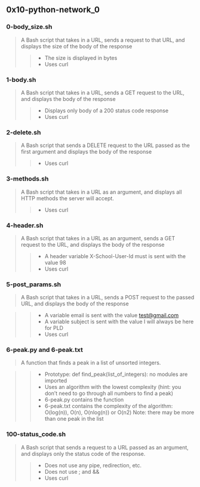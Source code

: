## 0x10-python-network_0
### 0-body_size.sh
> A Bash script that takes in a URL, sends a request to that URL, and displays the size of the body of the response
>> - The size is displayed in bytes
>> - Uses curl
### 1-body.sh
> A Bash script that takes in a URL, sends a GET request to the URL, and displays the body of the response
>> - Displays only body of a 200 status code response
>> - Uses curl
### 2-delete.sh
> A Bash script that sends a DELETE request to the URL passed as the first argument and displays the body of the response
>> - Uses curl
### 3-methods.sh
> A Bash script that takes in a URL as an argument, and displays all HTTP methods the server will accept.
>> - Uses curl
### 4-header.sh
> A Bash script that takes in a URL as an argument, sends a GET request to the URL, and displays the body of the response
>> - A header variable X-School-User-Id must is sent with the value 98
>> - Uses curl
### 5-post_params.sh
> A Bash script that takes in a URL, sends a POST request to the passed URL, and displays the body of the response

>> - A variable email is sent with the value test@gmail.com
>> - A variable subject is sent with the value I will always be here for PLD
>> - Uses curl
### 6-peak.py and 6-peak.txt
> A function that finds a peak in a list of unsorted integers.

>> - Prototype: def find_peak(list_of_integers):
>> no modules are imported
>> - Uses an algorithm with the lowest complexity (hint: you don’t need to go through all numbers to find a peak)
>> - 6-peak.py contains the function
>> - 6-peak.txt contains the complexity of the algorithm: O(log(n)), O(n), O(nlog(n)) or O(n2)
> Note: there may be more than one peak in the list

### 100-status_code.sh
>  A Bash script that sends a request to a URL passed as an argument, and displays only the status code of the response.
>> - Does not use any pipe, redirection, etc.
>> - Does not use ; and &&
>> - Uses curl